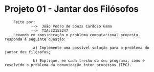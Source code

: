 # Projeto 01 - Jantar dos Filósofos
        Feito por: 
                -->  João Pedro de Souza Cardoso Gama
                -->  TIA:32155247
        Levando em consideração o problema computacional proposto, responda á seguinte questão:

                 a) Implemente uma possível solução para o problema do jantar dos filósofos;

                 b) Explique, em cada trecho do seu programa, como é resolvido o problema da comunicação inter processos (IPC).
